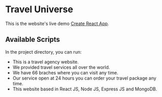 # Travel Universe

This is the website's live demo [Create React App](https://travel-agency-1c186.web.app/).

## Available Scripts

In the project directory, you can run:

- This is a travel agency website.
- We provided travel services all over the world.
- We have 66 braches where you can visit any time.
- Our service open at 24 hours  you can order your travel package any time.
- This website based in React JS, Node JS, Express JS and MongoDB.
